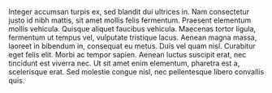 Integer accumsan turpis ex, sed blandit dui ultrices in. Nam consectetur justo id nibh mattis, sit amet mollis felis fermentum. Praesent elementum mollis vehicula. Quisque aliquet faucibus vehicula. Maecenas tortor ligula, fermentum ut tempus vel, vulputate tristique lacus. Aenean magna massa, laoreet in bibendum in, consequat eu metus. Duis vel quam nisl. Curabitur eget felis elit. Morbi ac tempor sapien. Aenean luctus suscipit erat, nec tincidunt est viverra nec. Ut sit amet enim elementum, pharetra est a, scelerisque erat. Sed molestie congue nisl, nec pellentesque libero convallis quis.